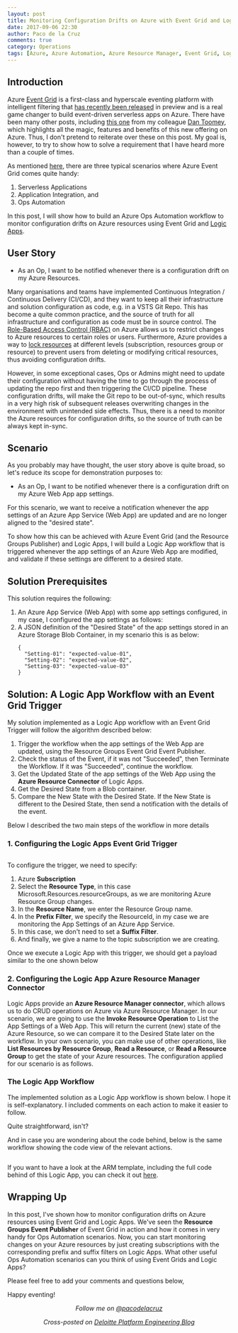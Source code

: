 ```yaml
---
layout: post
title: Monitoring Configuration Drifts on Azure with Event Grid and Logic Apps
date: 2017-09-06 22:30
author: Paco de la Cruz
comments: true
category: Operations
tags: [Azure, Azure Automation, Azure Resource Manager, Event Grid, Logic Apps, Serverless]
---
```

<h2>Introduction</h2>
Azure <a href="https://azure.microsoft.com/en-au/services/event-grid/">Event Grid</a> is a first-class and hyperscale eventing platform with intelligent filtering that <a href="https://azure.microsoft.com/en-au/blog/introducing-azure-event-grid-an-event-service-for-modern-applications/">has recently been released</a> in preview and is a real game changer to build event-driven serverless apps on Azure. There have been many other posts, including <a href="https://platform.deloitte.com.au/articles/serverless-logging-alerting-with-service-fabric-azure-event-grid">this one</a> from my colleague <a href="https://twitter.com/daniel2me">Dan Toomey</a>, which highlights all the magic, features and benefits of this new offering on Azure. Thus, I don't pretend to reiterate over these on this post. My goal is, however, to try to show how to solve a requirement that I have heard more than a couple of times.

As mentioned <a href="https://azure.microsoft.com/en-au/services/event-grid/">here</a>, there are three typical scenarios where Azure Event Grid comes quite handy:
<ol>
	<li>Serverless Applications</li>
	<li>Application Integration, and</li>
	<li>Ops Automation</li>
</ol>
In this post, I will show how to build an Azure Ops Automation workflow to monitor configuration drifts on Azure resources using Event Grid and <a href="https://azure.microsoft.com/en-au/services/logic-apps/">Logic Apps</a>.
<h2>User Story</h2>
<ul>
	<li>As an Op, I want to be notified whenever there is a configuration drift on my Azure Resources.</li>
</ul>
Many organisations and teams have implemented Continuous Integration / Continuous Delivery (CI/CD), and they want to keep all their infrastructure and solution configuration as code, e.g. in a VSTS Git Repo. This has become a quite common practice, and the source of truth for all infrastructure and configuration as code must be in source control. The <a href="https://docs.microsoft.com/en-us/azure/active-directory/role-based-access-control-configure">Role-Based Access Control (RBAC)</a> on Azure allows us to restrict changes to Azure resources to certain roles or users. Furthermore, Azure provides a way to <a href="https://docs.microsoft.com/en-us/azure/azure-resource-manager/resource-group-lock-resources">lock resources</a> at different levels (subscription, resources group or resource) to prevent users from deleting or modifying critical resources, thus avoiding configuration drifts.

However, in some exceptional cases, Ops or Admins might need to update their configuration without having the time to go through the process of updating the repo first and then triggering the CI/CD pipeline. These configuration drifts, will make the Git repo to be out-of-sync, which results in a very high risk of subsequent releases overwriting changes in the environment with unintended side effects. Thus, there is a need to monitor the Azure resources for configuration drifts, so the source of truth can be always kept in-sync.
<h2>Scenario</h2>
As you probably may have thought, the user story above is quite broad, so let's reduce its scope for demonstration purposes to:
<ul>
	<li>As an Op, I want to be notified whenever there is a configuration drift on my Azure Web App app settings.</li>
</ul>
For this scenario, we want to receive a notification whenever the app settings of an Azure App Service (Web App) are updated and are no longer aligned to the "desired state".

To show how this can be achieved with Azure Event Grid (and the Resource Groups Publisher) and Logic Apps, I will build a Logic App workflow that is triggered whenever the app settings of an Azure Web App are modified, and validate if these settings are different to a desired state.
<h2>Solution Prerequisites</h2>
This solution requires the following:
<ol>
	<li>
<div>An Azure App Service (Web App) with some app settings configured, in my case, I configured the app settings as follows:</div>
<div></div>
<img src="/assets/img/2017/09/090617_1144_monitoringc1.png" alt="" /></li>
	<li>
<div>A JSON definition of the "Desired State" of the app settings stored in an Azure Storage Blob Container, in my scenario this is as below:</div>
<pre><code>{
  "Setting-01": "expected-value-01",
  "Setting-02": "expected-value-02",
  "Setting-03": "expected-value-03"
}
</code></pre>
</li>
</ol>
<h2>Solution: A Logic App Workflow with an Event Grid Trigger</h2>
My solution implemented as a Logic App workflow with an Event Grid Trigger will follow the algorithm described below:
<ol>
	<li>Trigger the workflow when the app settings of the Web App are updated, using the Resource Groups Event Grid Event Publisher.</li>
	<li>Check the status of the Event, if it was not "Succeeded", then Terminate the Workflow. If it was "Succeeded", continue the workflow.</li>
	<li>Get the Updated State of the app settings of the Web App using the <strong>Azure Resource Connector</strong> of Logic Apps.</li>
	<li>Get the Desired State from a Blob container.</li>
	<li>
<div>Compare the New State with the Desired State. If the New State is different to the Desired State, then send a notification with the details of the event.</div></li>
</ol>
Below I described the two main steps of the workflow in more details
<h3>1. Configuring the Logic Apps Event Grid Trigger</h3>
<img src="/assets/img/2017/09/090617_1144_monitoringc2.png" alt="" />

To configure the trigger, we need to specify:
<ol>
	<li>Azure <strong>Subscription</strong></li>
	<li>Select the <strong>Resource Type</strong>, in this case Microsoft.Resources.resourceGroups, as we are monitoring Azure Resource Group changes.</li>
	<li>In the <strong>Resource Name</strong>, we enter the Resource Group name.</li>
	<li>In the <strong>Prefix</strong> <strong>Filter</strong>, we specify the ResourceId, in my case we are monitoring the App Settings of an Azure App Service.</li>
	<li>In this case, we don't need to set a <strong>Suffix Filter</strong>.</li>
	<li>And finally, we give a name to the topic subscription we are creating.</li>
</ol>
Once we execute a Logic App with this trigger, we should get a payload similar to the one shown below

<p/>
<script src="https://gist.github.com/pacodelacruz/775285ce34f1a131a2865affd464e481.js">.js"></script>
<p/>
<h3>2. Configuring the Logic App Azure Resource Manager Connector</h3>
Logic Apps provide an <strong>Azure Resource Manager connector</strong>, which allows us to do CRUD operations on Azure via Azure Resource Manager. In our scenario, we are going to use the <strong>Invoke Resource Operation</strong> to List the App Settings of a Web App. This will return the current (new) state of the Azure Resource, so we can compare it to the Desired State later on the workflow. In your own scenario, you can make use of other operations, like <strong>List Resources by Resource Group</strong>, <strong>Read a Resource</strong>, or <strong>Read a Resource Group</strong> to get the state of your Azure resources. The configuration applied for our scenario is as follows.

<img src="/assets/img/2017/09/090617_1144_monitoringc3.png" alt="" />
<h3>The Logic App Workflow</h3>
The implemented solution as a Logic App workflow is shown below. I hope it is self-explanatory. I included comments on each action to make it easier to follow.

<img src="/assets/img/2017/09/090617_1144_monitoringc4.png" alt="" />

Quite straightforward, isn't?

And in case you are wondering about the code behind, below is the same workflow showing the code view of the relevant actions.

<img src="/assets/img/2017/09/090617_1144_monitoringc5.png" alt="" />

If you want to have a look at the ARM template, including the full code behind of this Logic App, you can check it out <a href="https://gist.github.com/pacodelacruz/3787feb1068ddabf3d3390c837eb7ea4">here</a>.
<h2>Wrapping Up</h2>
In this post, I've shown how to monitor configuration drifts on Azure resources using Event Grid and Logic Apps. We've seen the <strong>Resource Groups Event Publisher</strong> of Event Grid in action and how it comes in very handy for Ops Automation scenarios. Now, you can start monitoring changes on your Azure resources by just creating subscriptions with the corresponding prefix and suffix filters on Logic Apps. What other useful Ops Automation scenarios can you think of using Event Grids and Logic Apps?

Please feel free to add your comments and questions below,

Happy eventing!
<p style="text-align:center;"><span style="font-style:italic;">Follow me on </span><a href="https://twitter.com/pacodelacruz"><span style="font-style:italic;">@pacodelacruz</span></a></p>
<p style="text-align:center;"><span style="font-style:italic;">Cross-posted on </span><a href="https://platform.deloitte.com.au/articles/author/paco-de-la-cruz"><span style="font-style:italic;">Deloitte Platform Engineering Blog</span></a></p>
